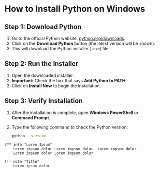 # How to Install Python on Windows

## Step 1: Download Python

1. Go to the official Python website: [python.org/downloads](https://www.python.org/downloads/).
2. Click on the **Download Python** button (the latest version will be shown).
3. This will download the Python installer (`.exe`) file.

## Step 2: Run the Installer

1. Open the downloaded installer.
2. **Important:** Check the box that says **Add Python to PATH**.
3. Click on **Install Now** to begin the installation.

## Step 3: Verify Installation

1. After the installation is complete, open **Windows PowerShell** or **Command Prompt**.
2. Type the following command to check the Python version:

   ```bash
   python --version
```
??? info "Lorem Ipsum"
    Lorem impsum dolor Lorem impsum dolor  Lorem impsum dolor 
    Lorem impsum dolor Lorem impsum dolor

!!! note "Title"
    Lorem ipsum dolor
